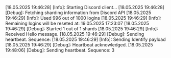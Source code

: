 [18.05.2025 19:46:28] [Info]: Starting Discord client...
[18.05.2025 19:46:28] [Debug]: Fetching sharding information from Discord API
[18.05.2025 19:46:29] [Info]: Used 996 out of 1000 logins
[18.05.2025 19:46:29] [Info]: Remaining logins will be reseted at: 19.05.2025 17:23:07
[18.05.2025 19:46:29] [Debug]: Started 1 out of 1 shards
[18.05.2025 19:46:29] [Info]: Received Hello message.
[18.05.2025 19:46:29] [Debug]: Sending heartbeat. Sequence: 
[18.05.2025 19:46:29] [Info]: Sending Identify payload
[18.05.2025 19:46:29] [Debug]: Heartbeat acknowledged.
[18.05.2025 19:48:06] [Debug]: Sending heartbeat. Sequence: 3
